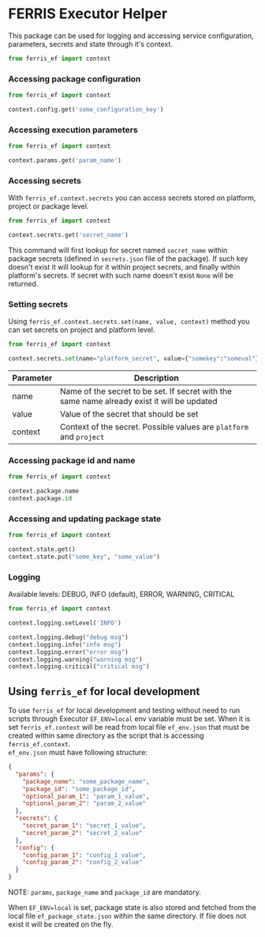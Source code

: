 # FERRIS Executor Helper

 This package can be used for logging and accessing service configuration, parameters, secrets and state through it's context.
 
```python
from ferris_ef import context
```

### Accessing package configuration

```python
from ferris_ef import context

context.config.get('some_configuration_key')
```

### Accessing execution parameters

```python
from ferris_ef import context

context.params.get('param_name')
```

### Accessing secrets

With `ferris_ef.context.secrets` you can access secrets stored on platform, project or package level.    

```python
from ferris_ef import context

context.secrets.get('secret_name')
```

This command will first lookup for secret named `secret_name` within package secrets (defined in `secrets.json` file of the package). If such key doesn't exist it will lookup for it within project secrets, and finally within platform's secrets. If secret with such name doesn't exist `None` will be returned.

### Setting secrets

Using `ferris_ef.context.secrets.set(name, value, context)` method you can set secrets on project and platform level.   

```python
from ferris_ef import context

context.secrets.set(name="platform_secret", value={"somekey":"someval"}, context="platform")
```

| Parameter | Description                                                                                 |
|-----------|---------------------------------------------------------------------------------------------|
| name | Name of the secret to be set. If secret with the same name already exist it will be updated |
| value | Value of the secret that should be set |
| context | Context of the secret. Possible values are `platform` and `project` |


### Accessing package id and name

```python
from ferris_ef import context

context.package.name
context.package.id
```

### Accessing and updating package state

```python
from ferris_ef import context

context.state.get()
context.state.put("some_key", "some_value")
```

### Logging

Available levels: DEBUG, INFO (default), ERROR, WARNING, CRITICAL

```python
from ferris_ef import context

context.logging.setLevel('INFO')

context.logging.debug("debug msg")
context.logging.info("info msg")
context.logging.error("error msg")
context.logging.warning("warning msg")
context.logging.critical("critical msg")
```



## Using `ferris_ef` for local development

To use `ferris_ef` for local development and testing without need to run scripts through Executor `EF_ENV=local` env variable must be set. When it is set `ferris_ef.context` will be read from local file `ef_env.json` that must be created within same directory as the script that is accessing `ferris_ef.context`.  
`ef_env.json` must have following structure:

```json
{
  "params": {
    "package_name": "some_package_name",
    "package_id": "some_package_id",
    "optional_param_1": "param_1_value",
    "optional_param_2": "param_2_value"
  },
  "secrets": {
    "secret_param_1": "secret_1_value",
    "secret_param_2": "secret_2_value"
  },
  "config": {
    "config_param_1": "config_1_value",
    "config_param_2": "config_2_value"
  }
}
```

NOTE: `params`, `package_name` and `package_id` are mandatory.

When `EF_ENV=local` is set, package state is also stored and fetched from the local file `ef_package_state.json` within the same directory. If file does not exist it will be created on the fly. 
